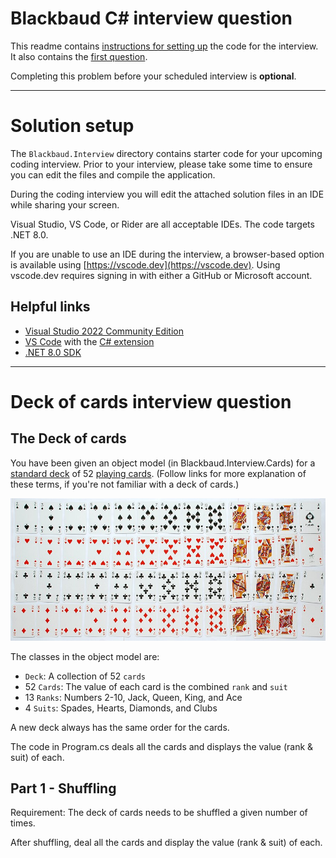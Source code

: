 # Blackbaud C# interview question

This readme contains [instructions for setting up](#instructions) the code for the interview.
It also contains the [first question](#question).

Completing this problem before your scheduled interview is **optional**.

---

# <a name="instructions"></a>Solution setup

The `Blackbaud.Interview` directory contains starter code for your upcoming coding interview.
Prior to your interview, please take some time to ensure you can edit the files and compile the
application.

During the coding interview you will edit the attached solution files in an IDE while sharing your
screen.

Visual Studio, VS Code, or Rider are all acceptable IDEs. The code targets .NET 8.0.

If you are unable to use an IDE during the interview, a browser-based option is available using
[https://vscode.dev](https://vscode.dev). Using vscode.dev requires signing in with either a GitHub
or Microsoft account.

## Helpful links

-   [Visual Studio 2022 Community Edition](https://visualstudio.microsoft.com/downloads/)
-   [VS Code](https://code.visualstudio.com/) with the
    [C# extension](https://marketplace.visualstudio.com/items?itemName=ms-dotnettools.csharp)
-   [.NET 8.0 SDK](https://dotnet.microsoft.com/en-us/download)

---

# <a name="question"></a>Deck of cards interview question

## The Deck of cards

You have been given an object model (in Blackbaud.Interview.Cards) for a
[standard deck](https://en.wikipedia.org/wiki/Standard_52-card_deck)
of 52 [playing cards](https://en.wikipedia.org/wiki/Playing_card).
(Follow links for more explanation of these terms, if you're not familiar with a deck of cards.)

![Standard deck of 52 playing cards](./docs/cards.jpg)

The classes in the object model are:
-   `Deck`: A collection of 52 `cards`
-   52 `Cards`: The value of each card is the combined `rank` and `suit`
-   13 `Ranks`: Numbers 2-10, Jack, Queen, King, and Ace
-   4 `Suits`: Spades, Hearts, Diamonds, and Clubs

A new deck always has the same order for the cards.

The code in Program.cs deals all the cards
and displays the value (rank & suit) of each.

## Part 1 - Shuffling

Requirement: The deck of cards needs to be shuffled a given number of times.

After shuffling, deal all the cards and display the value (rank & suit) of each.
